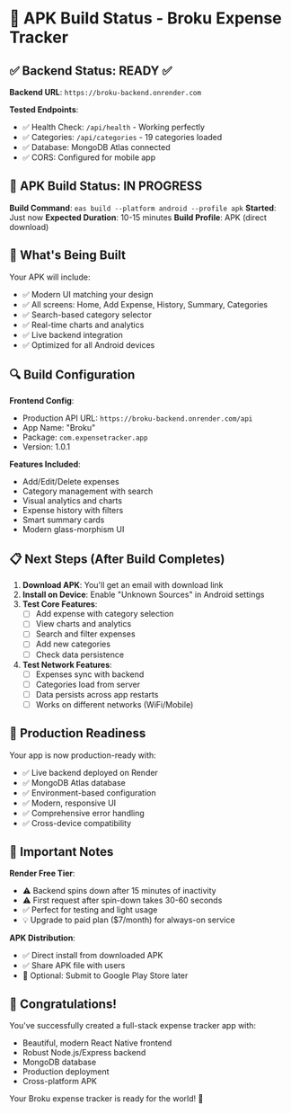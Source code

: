 # 🎉 APK Build Status - Broku Expense Tracker

## ✅ Backend Status: READY ✅

**Backend URL**: `https://broku-backend.onrender.com`

**Tested Endpoints**:
- ✅ Health Check: `/api/health` - Working perfectly
- ✅ Categories: `/api/categories` - 19 categories loaded
- ✅ Database: MongoDB Atlas connected
- ✅ CORS: Configured for mobile app

## 🚀 APK Build Status: IN PROGRESS

**Build Command**: `eas build --platform android --profile apk`
**Started**: Just now
**Expected Duration**: 10-15 minutes
**Build Profile**: APK (direct download)

## 📱 What's Being Built

Your APK will include:
- ✅ Modern UI matching your design
- ✅ All screens: Home, Add Expense, History, Summary, Categories
- ✅ Search-based category selector
- ✅ Real-time charts and analytics
- ✅ Live backend integration
- ✅ Optimized for all Android devices

## 🔍 Build Configuration

**Frontend Config**:
- Production API URL: `https://broku-backend.onrender.com/api`
- App Name: "Broku"
- Package: `com.expensetracker.app`
- Version: 1.0.1

**Features Included**:
- Add/Edit/Delete expenses
- Category management with search
- Visual analytics and charts
- Expense history with filters
- Smart summary cards
- Modern glass-morphism UI

## 📋 Next Steps (After Build Completes)

1. **Download APK**: You'll get an email with download link
2. **Install on Device**: Enable "Unknown Sources" in Android settings
3. **Test Core Features**:
   - [ ] Add expense with category selection
   - [ ] View charts and analytics
   - [ ] Search and filter expenses
   - [ ] Add new categories
   - [ ] Check data persistence

4. **Test Network Features**:
   - [ ] Expenses sync with backend
   - [ ] Categories load from server
   - [ ] Data persists across app restarts
   - [ ] Works on different networks (WiFi/Mobile)

## 🎯 Production Readiness

Your app is now production-ready with:
- ✅ Live backend deployed on Render
- ✅ MongoDB Atlas database
- ✅ Environment-based configuration
- ✅ Modern, responsive UI
- ✅ Comprehensive error handling
- ✅ Cross-device compatibility

## 🚨 Important Notes

**Render Free Tier**:
- ⚠️ Backend spins down after 15 minutes of inactivity
- ⚠️ First request after spin-down takes 30-60 seconds
- ✅ Perfect for testing and light usage
- 💡 Upgrade to paid plan ($7/month) for always-on service

**APK Distribution**:
- ✅ Direct install from downloaded APK
- ✅ Share APK file with users
- 🔮 Optional: Submit to Google Play Store later

## 🎊 Congratulations!

You've successfully created a full-stack expense tracker app with:
- Beautiful, modern React Native frontend
- Robust Node.js/Express backend
- MongoDB database
- Production deployment
- Cross-platform APK

Your Broku expense tracker is ready for the world! 🌟

